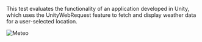 This test evaluates the functionality of an application developed in Unity, which uses the UnityWebRequest feature to fetch and display weather data for a user-selected location.

![Meteo](https://github.com/user-attachments/assets/19de5607-3587-44bc-9031-e65f1ca6d513)
